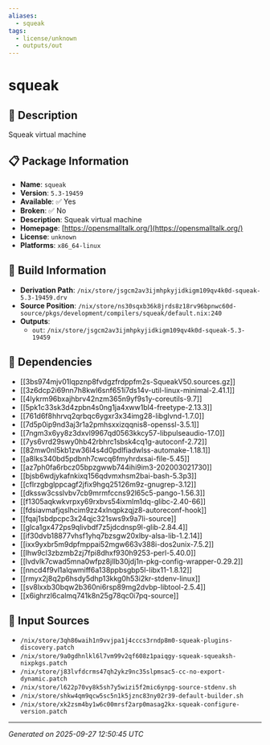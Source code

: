 ```yaml
---
aliases:
  - squeak
tags:
  - license/unknown
  - outputs/out
---
```


# squeak

## 📝 Description

Squeak virtual machine

## 📋 Package Information

- **Name**: `squeak`
- **Version**: `5.3-19459`
- **Available**: ✅ Yes
- **Broken**: ✅ No
- **Description**: Squeak virtual machine
- **Homepage**: [https://opensmalltalk.org/](https://opensmalltalk.org/)
- **License**: `unknown`
- **Platforms**: `x86_64-linux`

## 🔧 Build Information

- **Derivation Path**: `/nix/store/jsgcm2av3ijmhpkyjidkigm109qv4k0d-squeak-5.3-19459.drv`
- **Source Position**: `/nix/store/ns30sqxb36k8jrds8z18rv96bpnwc60d-source/pkgs/development/compilers/squeak/default.nix:240`
- **Outputs**:
  - `out`:  `/nix/store/jsgcm2av3ijmhpkyjidkigm109qv4k0d-squeak-5.3-19459`

## 🔗 Dependencies

- [[3bs974mjv01lqpznp8fvdgzfrdppfm2s-SqueakV50.sources.gz]]
- [[3z6dcp2i69nn7h8kwl6snf651i7ds14v-util-linux-minimal-2.41.1]]
- [[4lykrm96bxajhbrv42nzm365n9yf9s1y-coreutils-9.7]]
- [[5pk1c33sk3d4zpbn4s0ng1ja4xww1bl4-freetype-2.13.3]]
- [[761d6f8hhrvq2qrbqc6ygxr3x34img28-libglvnd-1.7.0]]
- [[7d5p0ip9nd3aj3r1a2pmhsxxizqqnis8-openssl-3.5.1]]
- [[7ngm3x6yy8z3dxvl9967qd0563kkcy57-libpulseaudio-17.0]]
- [[7ys6vrd29swy0hb42rbhrc1sbsk4cq1g-autoconf-2.72]]
- [[82mw0nl5kb1zw36l4s4d0pdlfiadwlss-automake-1.18.1]]
- [[a8lks340bd5pdbnh7cwcq6fmyhrdxsai-file-5.45]]
- [[az7ph0fa6rbcz05bpzgwwb744ihi9im3-202003021730]]
- [[bjsb6wdjykafnkixq156qdvmxhsm2bai-bash-5.3p3]]
- [[cflrzgbglppcagf2jfix9hgq25126m9z-gnugrep-3.12]]
- [[dkssw3csslvbv7cb9mrmfccns92l65c5-pango-1.56.3]]
- [[f1305aqkwkvrpxy69rxbvs54ixmlm1dq-glibc-2.40-66]]
- [[fdsiavmafjqslhcim9zz4xlnqpkzqjz8-autoreconf-hook]]
- [[fqaj1sbdpcpc3x24qjc321sws9x9a7li-source]]
- [[glca1gx472ps9qlivbdf7z5jdcdnsp9l-glib-2.84.4]]
- [[if30dvb18877vhsf1yhq7bzsgw20xlby-alsa-lib-1.2.14]]
- [[ixx9yxbr5m9dpfmppai52mgw663v388i-dos2unix-7.5.2]]
- [[lhw9cl3zbzmb2zj7fpi8dhxf930h9253-perl-5.40.0]]
- [[lvdvlk7cwad5mna0wfpz8jllb30jdj1n-pkg-config-wrapper-0.29.2]]
- [[nncd4f9vl1alqwmiff6a138ppbsgbp5l-libx11-1.8.12]]
- [[rmyx2j8q2p6hsdy5dhp13kkg0h53i2kr-stdenv-linux]]
- [[sv8lxxb30bqw2b360ni6rsp89mg2dvbp-libtool-2.5.4]]
- [[x6ighrzl6calmq741k8n25g78qc0i7pq-source]]

## 📁 Input Sources

- `/nix/store/3qh86waih1n9vvjpa1j4cccs3rndp8m0-squeak-plugins-discovery.patch`
- `/nix/store/9a0gdhnlkl6l7vm99v2qf608z1paiqgy-squeak-squeaksh-nixpkgs.patch`
- `/nix/store/j83lvfdcrms47qh2ykz9nc35slpmsac5-cc-no-export-dynamic.patch`
- `/nix/store/l622p70vy8k5sh7y5wizi5f2mic6ynpg-source-stdenv.sh`
- `/nix/store/shkw4qm9qcw5sc5n1k5jznc83ny02r39-default-builder.sh`
- `/nix/store/xk2zsm4by1w6c00mrsf2arp0masag2kx-squeak-configure-version.patch`

---
*Generated on 2025-09-27 12:50:45 UTC*
